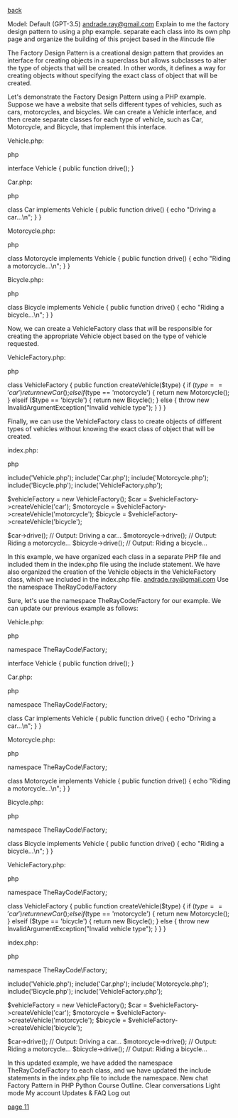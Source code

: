 [back](./page09.md)




Model: Default (GPT-3.5)
andrade.ray@gmail.com
Explain to me the factory design pattern to using a php example. separate each class into its own php page and organize the building of this project based in the #incude file

The Factory Design Pattern is a creational design pattern that provides an interface for creating objects in a superclass but allows subclasses to alter the type of objects that will be created. In other words, it defines a way for creating objects without specifying the exact class of object that will be created.

Let's demonstrate the Factory Design Pattern using a PHP example. Suppose we have a website that sells different types of vehicles, such as cars, motorcycles, and bicycles. We can create a Vehicle interface, and then create separate classes for each type of vehicle, such as Car, Motorcycle, and Bicycle, that implement this interface.

Vehicle.php:

php

interface Vehicle {
    public function drive();
}

Car.php:

php

class Car implements Vehicle {
    public function drive() {
        echo "Driving a car...\n";
    }
}

Motorcycle.php:

php

class Motorcycle implements Vehicle {
    public function drive() {
        echo "Riding a motorcycle...\n";
    }
}

Bicycle.php:

php

class Bicycle implements Vehicle {
    public function drive() {
        echo "Riding a bicycle...\n";
    }
}

Now, we can create a VehicleFactory class that will be responsible for creating the appropriate Vehicle object based on the type of vehicle requested.

VehicleFactory.php:

php

class VehicleFactory {
    public function createVehicle($type) {
        if ($type == 'car') {
            return new Car();
        } elseif ($type == 'motorcycle') {
            return new Motorcycle();
        } elseif ($type == 'bicycle') {
            return new Bicycle();
        } else {
            throw new InvalidArgumentException("Invalid vehicle type");
        }
    }
}

Finally, we can use the VehicleFactory class to create objects of different types of vehicles without knowing the exact class of object that will be created.

index.php:

php

include('Vehicle.php');
include('Car.php');
include('Motorcycle.php');
include('Bicycle.php');
include('VehicleFactory.php');

$vehicleFactory = new VehicleFactory();
$car = $vehicleFactory->createVehicle('car');
$motorcycle = $vehicleFactory->createVehicle('motorcycle');
$bicycle = $vehicleFactory->createVehicle('bicycle');

$car->drive();          // Output: Driving a car...
$motorcycle->drive();   // Output: Riding a motorcycle...
$bicycle->drive();      // Output: Riding a bicycle...

In this example, we have organized each class in a separate PHP file and included them in the index.php file using the include statement. We have also organized the creation of the Vehicle objects in the VehicleFactory class, which we included in the index.php file.
andrade.ray@gmail.com
Use the namespace TheRayCode/Factory

Sure, let's use the namespace TheRayCode/Factory for our example. We can update our previous example as follows:

Vehicle.php:

php

namespace TheRayCode\Factory;

interface Vehicle {
    public function drive();
}

Car.php:

php

namespace TheRayCode\Factory;

class Car implements Vehicle {
    public function drive() {
        echo "Driving a car...\n";
    }
}

Motorcycle.php:

php

namespace TheRayCode\Factory;

class Motorcycle implements Vehicle {
    public function drive() {
        echo "Riding a motorcycle...\n";
    }
}

Bicycle.php:

php

namespace TheRayCode\Factory;

class Bicycle implements Vehicle {
    public function drive() {
        echo "Riding a bicycle...\n";
    }
}

VehicleFactory.php:

php

namespace TheRayCode\Factory;

class VehicleFactory {
    public function createVehicle($type) {
        if ($type == 'car') {
            return new Car();
        } elseif ($type == 'motorcycle') {
            return new Motorcycle();
        } elseif ($type == 'bicycle') {
            return new Bicycle();
        } else {
            throw new InvalidArgumentException("Invalid vehicle type");
        }
    }
}

index.php:

php

namespace TheRayCode\Factory;

include('Vehicle.php');
include('Car.php');
include('Motorcycle.php');
include('Bicycle.php');
include('VehicleFactory.php');

$vehicleFactory = new VehicleFactory();
$car = $vehicleFactory->createVehicle('car');
$motorcycle = $vehicleFactory->createVehicle('motorcycle');
$bicycle = $vehicleFactory->createVehicle('bicycle');

$car->drive();          // Output: Driving a car...
$motorcycle->drive();   // Output: Riding a motorcycle...
$bicycle->drive();      // Output: Riding a bicycle...

In this updated example, we have added the namespace TheRayCode/Factory to each class, and we have updated the include statements in the index.php file to include the namespace.
New chat
Factory Pattern in PHP
Python Course Outline.
Clear conversations
Light mode
My account
Updates & FAQ
Log out



[page 11](./page11.md)
